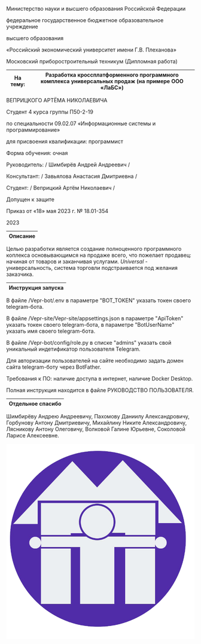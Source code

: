 Министерство науки и высшего образования Российской Федерации

федеральное государственное бюджетное образовательное учреждение 

высшего образования

«Российский экономический университет имени Г.В. Плеханова»

Московский приборостроительный техникум
(Дипломная работа)


|На тему:|Разработка <a name="_hlk136221756"></a>кроссплатформенного программного комплекса универсальных продаж (на примере ООО «ЛаБС»)|
| :-: | - |

ВЕПРИЦКОГО АРТЁМА НИКОЛАЕВИЧА

Студент 4 курса группы П50-2-19

по специальности 09.02.07 «Информационные системы и программирование» 

для присвоения квалификации: программист

Форма обучения: очная

Руководитель:		 / Шимбирёв Андрей Андреевич /

Консультант:		 / Завьялова Анастасия Дмитриевна /

Студент:		 / Веприцкий Артём Николаевич /



Допущен к защите

Приказ от «18» мая 2023 г. № 18.01-354


2023

<a name="_hlk136221756"></a>Описание|
| - |
Целью разработки является создание полноценного программного коплекса основывающимся на продаже всего, что пожелает продавец: начиная от товаров и заканчивая услугами. *Universal* - универсальность, система торговли подстраивается под желания заказчика.

 <a name="_hlk136221756"></a>Инструкция запуска|
| - |

В файле /Vepr-bot/.env в параметре "BOT_TOKEN" указать токен своего telegram-бота.

В файле /Vepr-site/Vepr-site/appsettings.json в параметре "ApiToken" указать токен своего telegram-бота, в параметре "BotUserName" указать имя своего telegram-бота.

В файле /Vepr-bot/config/role.py в списке "admins" указать свой уникальный индетификатор пользователя Telegram.

Для авторизации пользователей на сайте необходимо задать домен сайта telegram-боту через BotFather.

Требования к ПО: наличие доступа в интернет, наличие Docker Desktop.

Полная инструкция находится в файле РУКОВОДСТВО ПОЛЬЗОВАТЕЛЯ.

<a name="_hlk136221756"></a>Отдельное спасибо|
| - |
 Шимбирёву Андрею Андреевичу, Пахомову Даниилу Александровичу, Горбунову Антону Дмитриевичу, Михайлину Никите Александровичу, Лясникову Антону Олеговичу, Волковой Галине Юрьевне, Соколовой Ларисе Алексеевне.

 ![](Логотип.png)